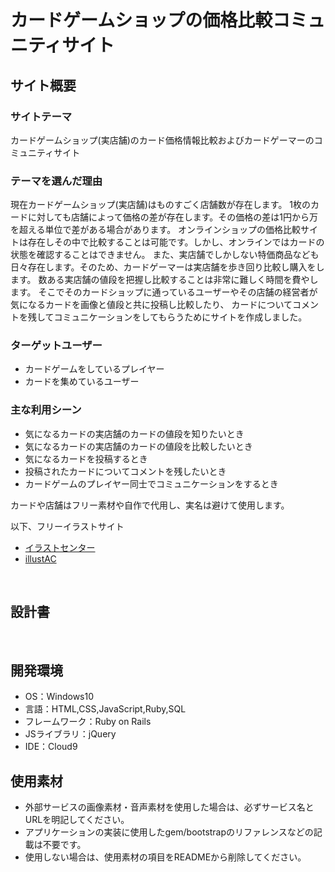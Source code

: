 # カードゲームショップの価格比較コミュニティサイト

## サイト概要
### サイトテーマ
カードゲームショップ(実店舗)のカード価格情報比較およびカードゲーマーのコミュニティサイト

### テーマを選んだ理由
現在カードゲームショップ(実店舗)はものすごく店舗数が存在します。
1枚のカードに対しても店舗によって価格の差が存在します。その価格の差は1円から万を超える単位で差がある場合があります。
オンラインショップの価格比較サイトは存在しその中で比較することは可能です。しかし、オンラインではカードの状態を確認することはできません。
また、実店舗でしかしない特価商品なども日々存在します。そのため、カードゲーマーは実店舗を歩き回り比較し購入をします。
数ある実店舗の値段を把握し比較することは非常に難しく時間を費やします。
そこでそのカードショップに通っているユーザーやその店舗の経営者が気になるカードを画像と値段と共に投稿し比較したり、
カードについてコメントを残してコミュニケーションをしてもらうためにサイトを作成しました。

### ターゲットユーザー
- カードゲームをしているプレイヤー
- カードを集めているユーザー

### 主な利用シーン
- 気になるカードの実店舗のカードの値段を知りたいとき
- 気になるカードの実店舗のカードの値段を比較したいとき
- 気になるカードを投稿するとき
- 投稿されたカードについてコメントを残したいとき
- カードゲームのプレイヤー同士でコミュニケーションをするとき


カードや店舗はフリー素材や自作で代用し、実名は避けて使用します。

以下、フリーイラストサイト
- <a href="https://illustcenter.com/category/leisure/hobby/" target="_blank">イラストセンター</a>
- <a href="https://www.ac-illust.com/" target="_blank">illustAC</a>

​
## 設計書
<!--テーマを設定・提出する時点では不要です-->
​
## 開発環境
- OS：Windows10
- 言語：HTML,CSS,JavaScript,Ruby,SQL
- フレームワーク：Ruby on Rails
- JSライブラリ：jQuery
- IDE：Cloud9
​
## 使用素材
- 外部サービスの画像素材・音声素材を使用した場合は、必ずサービス名とURLを明記してください。
- アプリケーションの実装に使用したgem/bootstrapのリファレンスなどの記載は不要です。
- 使用しない場合は、使用素材の項目をREADMEから削除してください。


<!--# 1.手持ちのカード管理-->
<!--## サイト概要-->
<!--### サイトテーマ-->
<!--何を『目的』とし、どのような『分類』なのかを簡潔に書く-->
<!--カードゲームのしている人に向けての所持カードプールの把握サイト-->
<!--​-->
<!--### テーマを選んだ理由-->
<!--なぜこのようなテーマにしたかを説明する-->
<!--カードゲームをしていると所持しているカードの枚数がものすごい枚数になり管理が大変になります。-->
<!--そのため店舗で購入時に実際持っているかどうかを把握できなく余分に購入してしまうことがよくあります。-->
<!--そういったことを少しでも減らすためにこのサイトを作りました。-->
<!--​-->
<!--### ターゲットユーザ-->
<!--誰に使ってもらうかを具体的に記載する-->
<!--カードゲームをしているユーザー​-->

<!--### 主な利用シーン-->
<!--どのような時に使うのかの状況を記載すること-->
<!--- カードの整理-->
<!--- カードの購入時-->
<!--​-->
<!--## 設計書-->
<!--テーマを設定・提出する時点では不要です-->
<!--​-->
<!--## 開発環境-->
<!--- OS：Windows10-->
<!--- 言語：HTML,CSS,JavaScript,Ruby,SQL-->
<!--- フレームワーク：Ruby on Rails-->
<!--- JSライブラリ：jQuery-->
<!--- IDE：Cloud9-->
<!--​-->
<!--## 使用素材-->
<!--- 外部サービスの画像素材・音声素材を使用した場合は、必ずサービス名とURLを明記してください。-->
<!--- アプリケーションの実装に使用したgem/bootstrapのリファレンスなどの記載は不要です。-->
<!--- 使用しない場合は、使用素材の項目をREADMEから削除してください。-->

<!--#-->
<!--# 2.オフラインカードゲームマッチング-->
<!--## サイト概要-->
<!--### サイトテーマ-->
<!--何を『目的』とし、どのような『分類』なのかを簡潔に書く-->
<!--カードゲームのしている人に向けてのオフラインゲームマッチングサイト-->

<!--### テーマを選んだ理由-->
<!--なぜこのようなテーマにしたかを説明する-->
<!--カードゲームをするには対戦相手が必要です。-->
<!--昨今、オンラインゲーム化や通信媒体を使用したリモート対戦は存在します。-->
<!--しかし、オンラインではなく顔を突き合わせて対戦をすることにはオンラインでは味わえない楽しみがあります。-->
<!--そのサポートをするためにサイトを作成しました。-->
<!--​-->
<!--### ターゲットユーザ-->
<!--誰に使ってもらうかを具体的に記載する-->
<!--カードゲームをしているユーザー​-->

<!--### 主な利用シーン-->
<!--どのような時に使うのかの状況を記載すること-->
<!--- オフライン対戦を探しているとき-->
<!--- 対戦をしている人を探して混ぜてもらいコミュニケーションを図るため-->

<!--#-->
<!--# 3.カードゲームショップの価格比較サイト-->
<!--## サイト概要-->
<!--### サイトテーマ-->
<!--何を『目的』とし、どのような『分類』なのかを簡潔に書く-->
<!--カードゲームショップのカード価格を比較するSNSサイト-->
<!--​-->
<!--### テーマを選んだ理由-->
<!--なぜこのようなテーマにしたかを説明する-->
<!--現在カードゲームショップはものすごく店舗数が存在します。-->
<!--1枚のカードに対しても店舗によって価格の差が存在します。-->
<!--オンラインショップの価格比較サイトは存在しますが、店舗の比較をするのは難しいです。-->
<!--そこで店舗利用者や経営者の投稿で比較を容易にしてもらうためサイトを作成しました。-->

<!--### ターゲットユーザ-->
<!--誰に使ってもらうかを具体的に記載する-->
<!--カードゲームをしているユーザー​-->

<!--### 主な利用シーン-->
<!--どのような時に使うのかの状況を記載すること-->
<!--- カードの購入時-->

<!--#-->
<!--# 4.現場管理、施工管理サイト-->
<!--## サイト概要-->
<!--### サイトテーマ-->
<!--何を『目的』とし、どのような『分類』なのかを簡潔に書く-->
<!--部材の即納か未納、使用済みか未使用か等の管理サイト-->
<!--​-->
<!--### テーマを選んだ理由-->
<!--なぜこのようなテーマにしたかを説明する-->
<!--前職の経験から現場では日々様々な部材が出入し混在しています。-->
<!--その中で自社の関係部材が見つからないことが多発し、作業が停止することもあります。-->
<!--そういったことを少しでも減らすためにこのサイトを作成しました。-->

<!--### ターゲットユーザ-->
<!--誰に使ってもらうかを具体的に記載する-->
<!--- 設計者-->
<!--- 倉庫管理者-->
<!--- 現場管理者-->
<!--- 現場作業者-->

<!--### 主な利用シーン-->
<!--どのような時に使うのかの状況を記載すること-->
<!--- 部材出荷時-->
<!--- 部材納品時-->
<!--- 現場に持ち出し時-->
<!--- 施工時-->
<!--- 部材紛失時-->